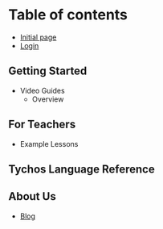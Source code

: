 # Table of contents

* [Initial page](README.md)
* [Login](https://tychos.org/login)

## Getting Started

* Video Guides
  * Overview

## For Teachers

* Example Lessons

## Tychos Language Reference

## About Us

* [Blog](http://blog.tychos.org/)

